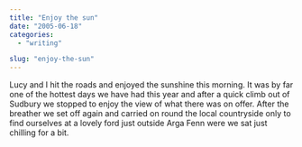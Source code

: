 ```yaml
---
title: "Enjoy the sun"
date: "2005-06-18"
categories:
  - "writing"

slug: "enjoy-the-sun"
---
```


<!-- [![Stour Valley](/images/20085671_43cb8b8525_m.jpg)](https://www.flickr.com/photos/funkylarma/20085671/ "Stour Valley") -->

Lucy and I hit the roads and enjoyed the sunshine this morning. It was by far one of the hottest days we have had this year and after a quick climb out of Sudbury we stopped to enjoy the view of what there was on offer. After the breather we set off again and carried on round the local countryside only to find ourselves at a lovely ford just outside Arga Fenn were we sat just chilling for a bit.

<!-- [![Lunch Break](/images/20085670_859943e59a_m.jpg)](https://www.flickr.com/photos/funkylarma/20085670/ "Lunch Break") -->
